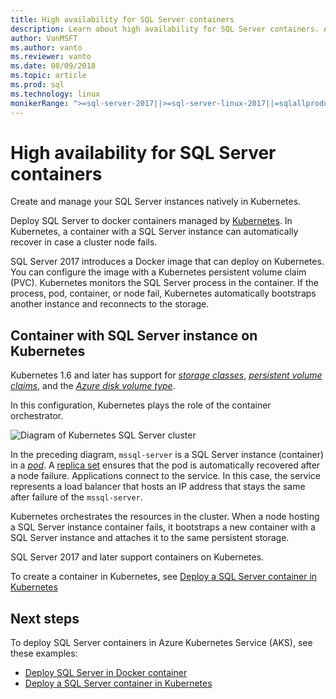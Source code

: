 ```yaml
---
title: High availability for SQL Server containers
description: Learn about high availability for SQL Server containers. Also learn about deploying a container with SQL server on Kubernetes.
author: VanMSFT
ms.author: vanto
ms.reviewer: vanto
ms.date: 08/09/2018
ms.topic: article
ms.prod: sql
ms.technology: linux
monikerRange: ">=sql-server-2017||>=sql-server-linux-2017||=sqlallproducts-allversions"
---
```

# High availability for SQL Server containers

Create and manage your SQL Server instances natively in Kubernetes.

Deploy SQL Server to docker containers managed by [Kubernetes](https://kubernetes.io/). In Kubernetes, a container with a SQL Server instance can automatically recover in case a cluster node fails.

SQL Server 2017 introduces a Docker image that can deploy on Kubernetes. You can configure the image with a Kubernetes persistent volume claim (PVC). Kubernetes monitors the SQL Server process in the container. If the process, pod, container, or node fail, Kubernetes automatically bootstraps another instance and reconnects to the storage.

## Container with SQL Server instance on Kubernetes

Kubernetes 1.6 and later has support for [*storage classes*](https://kubernetes.io/docs/concepts/storage/storage-classes/), [*persistent volume claims*](https://kubernetes.io/docs/concepts/storage/storage-classes/#persistentvolumeclaims), and the [*Azure disk volume type*](https://github.com/kubernetes/examples/tree/master/staging/volumes/azure_disk). 

In this configuration, Kubernetes plays the role of the container orchestrator. 

![Diagram of Kubernetes SQL Server cluster](media/tutorial-sql-server-containers-kubernetes/kubernetes-sql.png)

In the preceding diagram, `mssql-server` is a SQL Server instance (container) in a [*pod*](https://kubernetes.io/docs/concepts/workloads/pods/pod/). A [replica set](https://kubernetes.io/docs/concepts/workloads/controllers/replicaset/) ensures that the pod is automatically recovered after a node failure. Applications connect to the service. In this case, the service represents a load balancer that hosts an IP address that stays the same after failure of the `mssql-server`.

Kubernetes orchestrates the resources in the cluster. When a node hosting a SQL Server instance container fails, it bootstraps a new container with a SQL Server instance and attaches it to the same persistent storage.

SQL Server 2017 and later support containers on Kubernetes.

To create a container in Kubernetes, see [Deploy a SQL Server container in Kubernetes](tutorial-sql-server-containers-kubernetes.md)

## Next steps

To deploy SQL Server containers in Azure Kubernetes Service (AKS), see these examples:
* [Deploy SQL Server in Docker container](sql-server-linux-configure-docker.md)
* [Deploy a SQL Server container in Kubernetes](tutorial-sql-server-containers-kubernetes.md)
